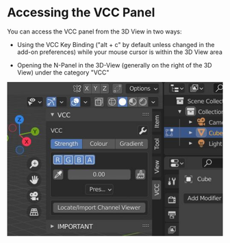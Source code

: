 # Accessing the VCC Panel

You can access the VCC panel from the 3D View in two ways:

* Using the VCC Key Binding ("alt + c" by default unless changed in the add-on preferences) while your mouse cursor is within the 3D View area

* Opening the N-Panel in the 3D-View (generally on the right of the 3D View) under the category "VCC"

![](https://github.com/Squeyed-Addons/VCC-Docs/blob/main/Media/Images/npanel.JPG?raw=true)
